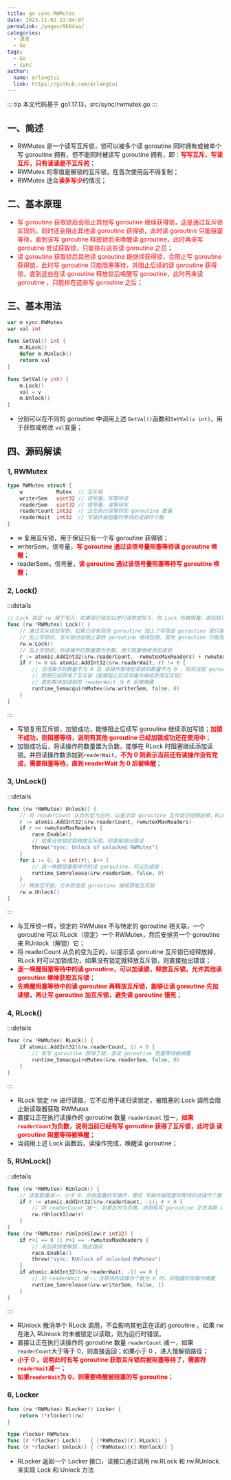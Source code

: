 ```yaml
---
title: go sync.RWMutex
date: 2023-11-02 22:04:07
permalink: /pages/9b64aa/
categories:
  - 语言
  - Go
tags:
  - Go
  - sync
author: 
  name: erlangtui
  link: https://github.com/erlangtui
---
```

::: tip
本文代码基于 go1.17.13，src/sync/rwmutex.go
:::
## 一、简述
* RWMutex 是一个读写互斥锁，锁可以被多个读 goroutine 同时拥有或被单个写 goroutine 拥有，但不能同时被读写 goroutine 拥有，即：<span style="color: red;">**写写互斥、写读互斥，只有读读是不互斥的**</span>；
* RWMutex 的零值是解锁的互斥锁，在首次使用后不得复制；
* RWMutex 适合<span style="color: red;">**读多写少**</span>的情况；

## 二、基本原理
* <span style="color: red;">写 goroutine 获取锁后会阻止其他写 goroutine 继续获得锁，这是通过互斥锁实现的，同时还会阻止其他读 goroutine 获得锁，此时读 goroutine 只能阻塞等待，直到该写 goroutine 释放锁后来唤醒读 goroutine，此时再来写 goroutine 尝试获取锁，只能排在这些读 goroutine 之后</span>；
* <span style="color: red;">读 goroutine 获取锁后其他读 goroutine 能继续获得锁，会阻止写 goroutine 获得锁，此时写 goroutine 只能阻塞等待，并阻止后续的读 goroutine 获得锁，直到这些在读 goroutine 释放锁后唤醒写 goroutine，此时再来读 goroutine ，只能排在这些写 goroutine 之后</span>；

## 三、基本用法
```go
var m sync.RWMutex
var val int

func GetVal() int {
	m.RLock()
	defer m.RUnlock()
	return val
}

func SetVal(v int) {
	m.Lock()
	val = v
	m.Unlock()
}
```
* 分别可以在不同的 goroutine 中调用上述 `GetVal()`函数和`SetVal(v int)`，用于获取或修改 `val`变量；

## 四、源码解读
### 1, RWMutex
```go
type RWMutex struct {
	w           Mutex  // 互斥锁
	writerSem   uint32 // 信号量，写等待读
	readerSem   uint32 // 信号量，读等待写
	readerCount int32  // 正在执行读操作的 goroutine 数量
	readerWait  int32  // 写操作被阻塞时等待的读操作个数
}
```
* w 复用互斥锁，用于保证只有一个写 goroutine 获得锁；
* writerSem，信号量，<span style="color: red;">**写 goroutine 通过该信号量阻塞等待读 goroutine 唤醒**</span>；
* readerSem，信号量，<span style="color: red;">**读 goroutine 通过该信号量阻塞等待写 goroutine 唤醒**</span>；

### 2, Lock()
:::details
```go
// Lock 锁定 rw 用于写入，如果锁已锁定以进行读取或写入，则 Lock 将被阻塞，直到锁可用
func (rw *RWMutex) Lock() {
	// 通过互斥锁加写锁，如果已经有其他 goroutine 加上了写锁该 goroutine 就只能阻塞或自旋等待
	// 加上写锁后，互斥锁也会阻止其他 goroutine 继续加锁，其他 goroutine 只能阻塞或自旋等待
	rw.w.Lock()
	// 加上写锁后，将读操作的数量置为负数，用于阻塞继续添加读锁
	r := atomic.AddInt32(&rw.readerCount, -rwmutexMaxReaders) + rwmutexMaxReaders
	if r != 0 && atomic.AddInt32(&rw.readerWait, r) != 0 {
		// 当读操作的数量不为 0 且 读操作等待加读锁的数量不为 0 ，则将当前 goroutine 阻塞
		// 即使已经获得了互斥锁（能够阻止后续写操作继续获得互斥锁）
		// 直到等待加读锁的 readerWait 为 0 后被唤醒
		runtime_SemacquireMutex(&rw.writerSem, false, 0)
	}
}
```
:::
* 写锁复用互斥锁，加锁成功，能够阻止后续写 goroutine 继续添加写锁；<span style="color: red;">**加锁不成功，则阻塞等待，说明有其他 goroutine 已经加锁成功还在使用中**</span>；
* 加锁成功后，将读操作的数量置为负数，能够在 RLock 时阻塞继续添加读锁。并将读操作数添加到`readerWait`，<span style="color: red;">**不为 0 则表示当前还有读操作没有完成，需要阻塞等待，直到 readerWait 为 0 后被唤醒**</span>；

### 3, UnLock()
:::details
```go
func (rw *RWMutex) Unlock() {
	// 将 readerCount 从负的变为正的，以提示读 goroutine 互斥锁已经释放掉，RLock 时可以加锁成功
	r := atomic.AddInt32(&rw.readerCount, rwmutexMaxReaders)
	if r >= rwmutexMaxReaders {
		race.Enable()
		// 如果没有锁定就释放互斥锁，则直接抛出错误
		throw("sync: Unlock of unlocked RWMutex")
	}
	for i := 0; i < int(r); i++ {
		// 逐一唤醒阻塞等待中的读 goroutine，可以加读锁
		runtime_Semrelease(&rw.readerSem, false, 0)
	}
	// 释放互斥锁，允许其他读 goroutine 继续获取互斥锁
	rw.w.Unlock()
}
```
:::
* 与互斥锁一样，锁定的 RWMutex 不与特定的 goroutine 相关联，一个 goroutine 可以 RLock（锁定）一个 RWMutex，然后安排另一个 goroutine 来 RUnlock（解锁）它；
* 将 readerCount 从负的变为正的，以提示读 goroutine 互斥锁已经释放掉，RLock 时可以加锁成功，如果没有锁定就释放互斥锁，则直接抛出错误；
* <span style="color: red;">**逐一唤醒阻塞等待中的读 goroutine，可以加读锁，释放互斥锁，允许其他读 goroutine 继续获取互斥锁**</span>；
* <span style="color: red;">**先唤醒阻塞等待中的读 goroutine 再释放互斥锁，能够让读 goroutine 先加读锁，再让写 goroutine 加互斥锁，避免读 goroutine 饿死**</span>；

### 4, RLock()
:::details
```go
func (rw *RWMutex) RLock() {
	if atomic.AddInt32(&rw.readerCount, 1) < 0 {
		// 有写 goroutine 获得了锁，该读 goroutine 阻塞等待被唤醒
		runtime_SemacquireMutex(&rw.readerSem, false, 0)
	}
}
```
:::
* RLock 锁定 rw 进行读取，它不应用于递归读锁定，被阻塞的 Lock 调用会阻止新读取器获取 RWMutex
* 直接让正在执行读操作的 goroutine 数量 `readerCount` 加一，<span style="color: red;">**如果`readerCount`为负数，说明当前已经有写 goroutine 获得了互斥锁，此时该 读 goroutine 阻塞等待被唤醒**</span>；
* 当调用上述 Lock 函数后，读操作完成，唤醒读 goroutine；

### 5, RUnLock()
:::details
```go
func (rw *RWMutex) RUnlock() {
	// 读者数量减一，小于 0，则有阻塞的写操作，便将 写操作被阻塞时等待的读操作个数 减一，为 0 时，便可以将写操作唤醒
	if r := atomic.AddInt32(&rw.readerCount, -1); r < 0 {
		// 将 readerCount 减一，如果此时为负数，说明有写 goroutine 正在调用 Lock 尝试获取互斥锁
		rw.rUnlockSlow(r)
	}
}
func (rw *RWMutex) rUnlockSlow(r int32) {
	if r+1 == 0 || r+1 == -rwmutexMaxReaders {
		// 未加读锁便解锁，抛出错误
		race.Enable()
		throw("sync: RUnlock of unlocked RWMutex")
	}
	if atomic.AddInt32(&rw.readerWait, -1) == 0 {
		// 将 readerWait 减一，当等待的读操作个数为 0 时，将阻塞的写操作唤醒
		runtime_Semrelease(&rw.writerSem, false, 1)
	}
}
```
:::
*  RUnlock 撤消单个 RLock 调用，不会影响其他正在读的 goroutine 。如果 rw 在进入 RUnlock 时未被锁定以读取，则为运行时错误。
* 直接让正在执行读操作的 goroutine 数量 `readerCount` 减一，如果`readerCount`大于等于 0，则直接返回；如果小于 0 ，进入慢解锁路径；
* <span style="color: red;">**小于 0 ，说明此时有写 goroutine 获取互斥锁后被阻塞等待了，需要将`readerWait`减一**</span>；
* <span style="color: red;">**如果`readerWait`为 0，则需要唤醒被阻塞的写 goroutine**</span>；
### 6, Locker
```go
func (rw *RWMutex) RLocker() Locker {
	return (*rlocker)(rw)
}

type rlocker RWMutex
func (r *rlocker) Lock()   { (*RWMutex)(r).RLock() }
func (r *rlocker) Unlock() { (*RWMutex)(r).RUnlock() }
```
* RLocker 返回一个 Locker 接口，该接口通过调用 rw.RLock 和 rw.RUnlock.来实现 Lock 和 Unlock 方法